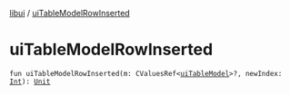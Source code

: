 [libui](index.md) / [uiTableModelRowInserted](./ui-table-model-row-inserted.md)

# uiTableModelRowInserted

`fun uiTableModelRowInserted(m: CValuesRef<`[`uiTableModel`](ui-table-model.md)`>?, newIndex: `[`Int`](https://kotlinlang.org/api/latest/jvm/stdlib/kotlin/-int/index.html)`): `[`Unit`](https://kotlinlang.org/api/latest/jvm/stdlib/kotlin/-unit/index.html)